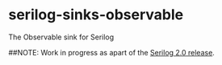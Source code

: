 # serilog-sinks-observable
The Observable sink for Serilog

##NOTE: Work in progress as apart of the [Serilog 2.0 release](https://github.com/serilog/serilog/issues?q=is%3Aissue+is%3Aopen+label%3Av2).
